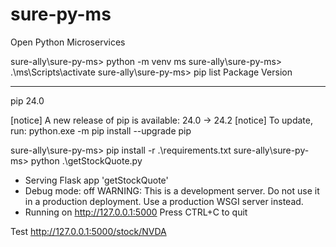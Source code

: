 # sure-py-ms
Open Python Microservices

sure-ally\sure-py-ms> python -m venv ms
sure-ally\sure-py-ms> .\ms\Scripts\activate
sure-ally\sure-py-ms> pip list
Package Version
------- -------
pip     24.0

[notice] A new release of pip is available: 24.0 -> 24.2
[notice] To update, run: python.exe -m pip install --upgrade pip

sure-ally\sure-py-ms> pip install -r .\requirements.txt
sure-ally\sure-py-ms> python .\getStockQuote.py        
 * Serving Flask app 'getStockQuote'
 * Debug mode: off
WARNING: This is a development server. Do not use it in a production deployment. Use a production WSGI server instead.
 * Running on http://127.0.0.1:5000
Press CTRL+C to quit


Test http://127.0.0.1:5000/stock/NVDA